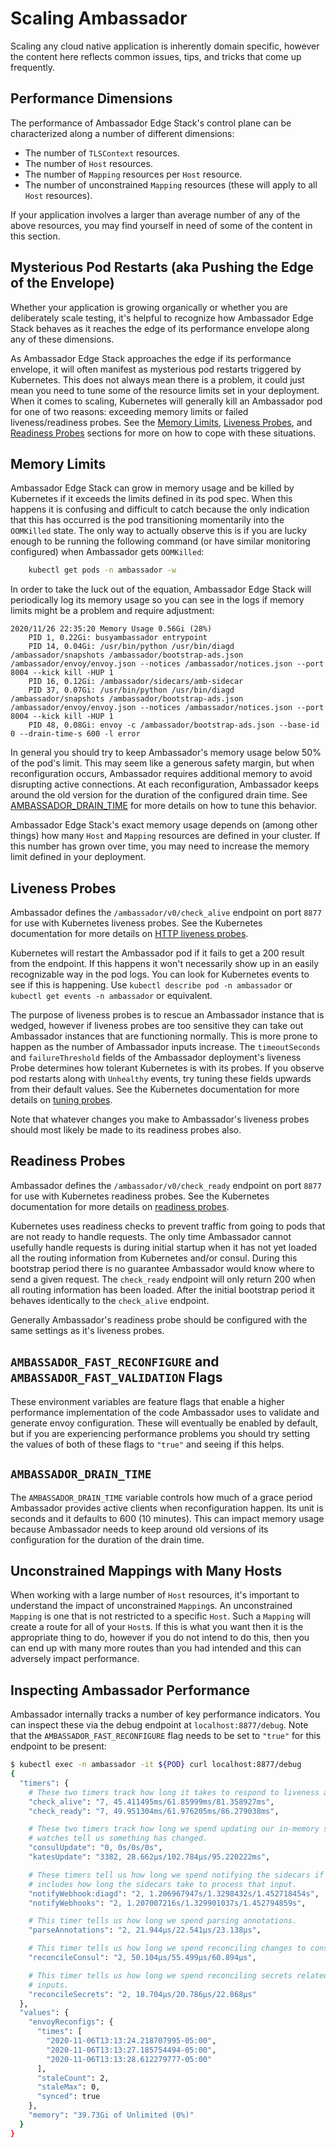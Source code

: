 # Scaling Ambassador

Scaling any cloud native application is inherently domain specific, however the content here
reflects common issues, tips, and tricks that come up frequently.

## Performance Dimensions

The performance of Ambassador Edge Stack's control plane can be characterized along a number of
different dimensions:

 - The number of `TLSContext` resources.
 - The number of `Host` resources.
 - The number of `Mapping` resources per `Host` resource.
 - The number of unconstrained `Mapping` resources (these will apply to all `Host` resources).

If your application involves a larger than average number of any of the above resources, you may
find yourself in need of some of the content in this section.

## Mysterious Pod Restarts (aka Pushing the Edge of the Envelope)

Whether your application is growing organically or whether you are deliberately scale testing, it's
helpful to recognize how Ambassador Edge Stack behaves as it reaches the edge of its performance
envelope along any of these dimensions.

As Ambassador Edge Stack approaches the edge if its performance envelope, it will often manifest as
mysterious pod restarts triggered by Kubernetes. This does not always mean there is a problem, it
could just mean you need to tune some of the resource limits set in your deployment. When it comes
to scaling, Kubernetes will generally kill an Ambassador pod for one of two reasons: exceeding
memory limits or failed liveness/readiness probes. See the [Memory Limits](#memory-limits),
[Liveness Probes](#liveness-probes), and [Readiness Probes](#readiness-probes)
sections for more on how to cope with these situations.

## Memory Limits

Ambassador Edge Stack can grow in memory usage and be killed by Kubernetes if it exceeds the limits
defined in its pod spec. When this happens it is confusing and difficult to catch because the only
indication that this has occurred is the pod transitioning momentarily into the `OOMKilled`
state. The only way to actually observe this is if you are lucky enough to be running the following
command (or have similar monitoring configured) when Ambassador gets `OOMKilled`:

```bash
    kubectl get pods -n ambassador -w
```

In order to take the luck out of the equation, Ambassador Edge Stack will periodically log its
memory usage so you can see in the logs if memory limits might be a problem and require adjustment:

```
2020/11/26 22:35:20 Memory Usage 0.56Gi (28%)
    PID 1, 0.22Gi: busyambassador entrypoint 
    PID 14, 0.04Gi: /usr/bin/python /usr/bin/diagd /ambassador/snapshots /ambassador/bootstrap-ads.json /ambassador/envoy/envoy.json --notices /ambassador/notices.json --port 8004 --kick kill -HUP 1 
    PID 16, 0.12Gi: /ambassador/sidecars/amb-sidecar 
    PID 37, 0.07Gi: /usr/bin/python /usr/bin/diagd /ambassador/snapshots /ambassador/bootstrap-ads.json /ambassador/envoy/envoy.json --notices /ambassador/notices.json --port 8004 --kick kill -HUP 1 
    PID 48, 0.08Gi: envoy -c /ambassador/bootstrap-ads.json --base-id 0 --drain-time-s 600 -l error 
```

In general you should try to keep Ambassador's memory usage below 50% of the pod's limit. This may
seem like a generous safety margin, but when reconfiguration occurs, Ambassador requires additional
memory to avoid disrupting active connections. At each reconfiguration, Ambassador keeps around the
old version for the duration of the configured drain time. See
[AMBASSADOR_DRAIN_TIME](#ambassador_drain_time) for more details on how to tune this
behavior.

Ambassador Edge Stack's exact memory usage depends on (among other things) how many `Host` and
`Mapping` resources are defined in your cluster. If this number has grown over time, you may need to
increase the memory limit defined in your deployment.

## Liveness Probes

Ambassador defines the `/ambassador/v0/check_alive` endpoint on port `8877` for use with Kubernetes
liveness probes. See the Kubernetes documentation for more details on [HTTP liveness probes](https://kubernetes.io/docs/tasks/configure-pod-container/configure-liveness-readiness-startup-probes/#define-a-liveness-http-request).

Kubernetes will restart the Ambassador pod if it fails to get a 200 result from the endpoint. If
this happens it won't necessarily show up in an easily recognizable way in the pod logs. You can
look for Kubernetes events to see if this is happening. Use `kubectl describe pod -n ambassador` or
`kubectl get events -n ambassador` or equivalent.

The purpose of liveness probes is to rescue an Ambassador instance that is wedged, however if
liveness probes are too sensitive they can take out Ambassador instances that are functioning
normally. This is more prone to happen as the number of Ambassador inputs increase. The
`timeoutSeconds` and `failureThreshold` fields of the Ambassador deployment's liveness Probe
determines how tolerant Kubernetes is with its probes. If you observe pod restarts along with
`Unhealthy` events, try tuning these fields upwards from their default values. See the Kubernetes documentation for more details on [tuning probes](https://kubernetes.io/docs/reference/generated/kubernetes-api/v1.19/#probe-v1-core).

Note that whatever changes you make to Ambassador's liveness probes should most likely be made to
its readiness probes also.

## Readiness Probes

Ambassador defines the `/ambassador/v0/check_ready` endpoint on port `8877` for use with Kubernetes
readiness probes. See the Kubernetes documentation for more details on [readiness probes](https://kubernetes.io/docs/tasks/configure-pod-container/configure-liveness-readiness-startup-probes/#define-readiness-probes).

Kubernetes uses readiness checks to prevent traffic from going to pods that are not ready to handle
requests. The only time Ambassador cannot usefully handle requests is during initial startup when it
has not yet loaded all the routing information from Kubernetes and/or consul. During this bootstrap
period there is no guarantee Ambassador would know where to send a given request. The `check_ready`
endpoint will only return 200 when all routing information has been loaded. After the initial
bootstrap period it behaves identically to the `check_alive` endpoint.

Generally Ambassador's readiness probe should be configured with the same settings as it's liveness
probes.

## `AMBASSADOR_FAST_RECONFIGURE` and `AMBASSADOR_FAST_VALIDATION` Flags

These environment variables are feature flags that enable a higher performance implementation of the
code Ambassador uses to validate and generate envoy configuration. These will eventually be enabled
by default, but if you are experiencing performance problems you should try setting the values of
both of these flags to `"true"` and seeing if this helps.

## `AMBASSADOR_DRAIN_TIME`

The `AMBASSADOR_DRAIN_TIME` variable controls how much of a grace period Ambassador provides active
clients when reconfiguration happen. Its unit is seconds and it defaults to 600 (10 minutes). This
can impact memory usage because Ambassador needs to keep around old versions of its configuration
for the duration of the drain time.

## Unconstrained Mappings with Many Hosts

When working with a large number of `Host` resources, it's important to understand the impact of
unconstrained `Mapping`s. An unconstrained `Mapping` is one that is not restricted to a specific
`Host`. Such a `Mapping` will create a route for all of your `Host`s. If this is what you want then
it is the appropriate thing to do, however if you do not intend to do this, then you can end up with
many more routes than you had intended and this can adversely impact performance.

## Inspecting Ambassador Performance

Ambassador internally tracks a number of key performance indicators. You can inspect these via the
debug endpoint at `localhost:8877/debug`. Note that the `AMBASSADOR_FAST_RECONFIGURE` flag needs to
be set to `"true"` for this endpoint to be present:

```bash
$ kubectl exec -n ambassador -it ${POD} curl localhost:8877/debug
{
  "timers": {
    # These two timers track how long it takes to respond to liveness and readiness probes.
    "check_alive": "7, 45.411495ms/61.85999ms/81.358927ms",
    "check_ready": "7, 49.951304ms/61.976205ms/86.279038ms",

    # These two timers track how long we spend updating our in-memory snapshot when our Kubernetes
    # watches tell us something has changed.
    "consulUpdate": "0, 0s/0s/0s",
    "katesUpdate": "3382, 28.662µs/102.784µs/95.220222ms",

    # These timers tell us how long we spend notifying the sidecars if changed input. This
    # includes how long the sidecars take to process that input.
    "notifyWebhook:diagd": "2, 1.206967947s/1.3298432s/1.452718454s",
    "notifyWebhooks": "2, 1.207007216s/1.329901037s/1.452794859s",

    # This timer tells us how long we spend parsing annotations.
    "parseAnnotations": "2, 21.944µs/22.541µs/23.138µs",

    # This timer tells us how long we spend reconciling changes to consul inputs.
    "reconcileConsul": "2, 50.104µs/55.499µs/60.894µs",

    # This timer tells us how long we spend reconciling secrets related changes to ambassador
    # inputs.
    "reconcileSecrets": "2, 18.704µs/20.786µs/22.868µs"
  },
  "values": {
    "envoyReconfigs": {
      "times": [
        "2020-11-06T13:13:24.218707995-05:00",
        "2020-11-06T13:13:27.185754494-05:00",
        "2020-11-06T13:13:28.612279777-05:00"
      ],
      "staleCount": 2,
      "staleMax": 0,
      "synced": true
    },
    "memory": "39.73Gi of Unlimited (0%)"
  }
}
```
